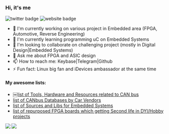 ### Hi, it's me


![twitter badge](https://img.shields.io/badge/twitter-@iDoka_ru-blue?style=flat-square&link=https://twitter.com/idoka_ru&logo=twitter)
![website badge](https://img.shields.io/badge/website-iDoka.ru-green?style=flat-square&link=http://idoka.ru)


<!--
[![iDoka's github stats](https://github-readme-stats.vercel.app/api?username=iDoka)](https://github.com/iDoka/github-readme-stats)
-->
<!--
[![Top Langs](https://github-readme-stats.vercel.app/api/top-langs/?username=iDoka)](https://github.com/iDoka/github-readme-stats)
-->


- 🔭 I'm currently working on various project in Embedded area (FPGA, Automotive, Reverse Engineering)
- 🌱 I'm currently learning programming uC on Embedded Systems
- 👯 I'm looking to collaborate on challenging project (mostly in Digital Design|Embedded Systems)
- 💬 Ask me about FPGA and ASIC design
- 📫 How to reach me: Keybase|Telegram|Github 
- ⚡ Fun fact: Linux big fan and iDevices ambassador at the same time


#### My awesome lists:

* [￼list of Tools, Hardware and Resources related to CAN bus](https://github.com/iDoka/awesome-canbus)
* [list of CANbus Databases by Car Vendors](https://github.com/iDoka/awesome-automotive-can-id)
* [list of Sources and Libs for Embedded Systems](https://github.com/iDoka/awesome-embedded-software)
* [list of repurposed FPGA boards which getting Second life in DYI/Hobby projects](https://github.com/iDoka/awesome-fpga-boards)


<a href="https://github.com/iDoka/github-readme-stats">
  <img align="left" src="https://github-readme-stats.vercel.app/api?username=iDoka&count_private=true&show_icons=true" />
</a>
<a href="https://github.com/iDoka/github-readme-stats">
  <img align="left" src="https://github-readme-stats.vercel.app/api/top-langs/?username=iDoka&hide=jupyter%20notebook" />
</a>





<!--
**iDoka/iDoka** is a ✨ _special_ ✨ repository because its `README.md` (this file) appears on your GitHub profile.

Here are some ideas to get you started:

- 🔭 I’m currently working on ...
- 🌱 I’m currently learning ...
- 👯 I’m looking to collaborate on ...
- 🤔 I’m looking for help with ...
- 💬 Ask me about ...
- 📫 How to reach me: ...
- 😄 Pronouns: ...
- ⚡ Fun fact: ...
-->
